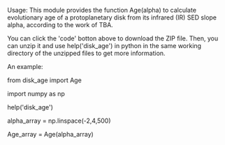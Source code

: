 Usage: This module provides the function Age(alpha) to calculate evolutionary age of a protoplanetary disk from its infrared (IR) SED slope alpha, according to the work of TBA. 

You can click the 'code' botton above to download the ZIP file. Then, you can unzip it and use help('disk_age') in python in the same working directory of the unzipped files to get more information.

An example:
  
  from disk_age import Age

  import numpy as np
  
  help('disk_age')
  
  alpha_array = np.linspace(-2,4,500)
  
  Age_array = Age(alpha_array)
